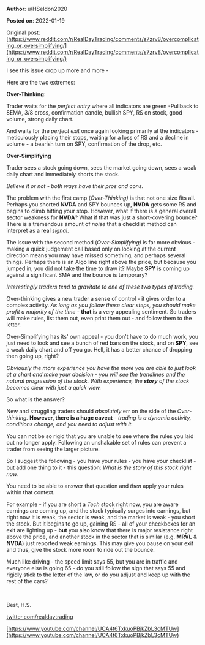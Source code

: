 **Author**: u/HSeldon2020

**Posted on**: 2022-01-19

Original post: [https://www.reddit.com/r/RealDayTrading/comments/s7zrv8/overcomplicating_or_oversimplifying/](https://www.reddit.com/r/RealDayTrading/comments/s7zrv8/overcomplicating_or_oversimplifying/)

I see this issue crop up more and more - 

Here are the two extremes:

**Over-Thinking:**

Trader waits for the *perfect entry* where all indicators are green -Pullback to 8EMA, 3/8 cross, confirmation candle, bullish SPY, RS on stock, good volume, strong daily chart.  

And waits for the *perfect exit* once again looking primarily at the indicators - meticulously placing their stops, waiting for a loss of RS and a decline in volume - a bearish turn on SPY, confirmation of the drop, etc.

**Over-Simplifying** 

Trader sees a stock going down, sees the market going down, sees a weak daily chart and immediately shorts the stock.

*Believe it or not - both ways have their pros and cons.*

The problem with the first camp (*Over-Thinking)* is that not one size fits all. Perhaps you shorted **NVDA** and SPY bounces up, **NVDA** gets some RS and begins to climb hitting your stop.  However, what if there is a general overall sector weakness for **NVDA**? What if that was just a short-covering bounce? There is a tremendous amount of *noise* that a checklist method can interpret as a real *signal*. 

The issue with the second method (*Over-Simplifying)* is far more obvious - making a quick judgement call based only on looking at the current direction means you may have missed something, and perhaps several things.  Perhaps there is an Algo line right above the price, but because you jumped in, you did not take the time to draw it?  Maybe **SPY** is coming up against a significant SMA and the bounce is temporary?

*Interestingly traders tend to gravitate to one of these two types of trading.*

Over-thinking gives a new trader a sense of control - it gives order to a complex activity.  *As long as you follow these clear steps, you should make profit a majority of the time* \- **that** is a very appealing sentiment.  So traders will make rules, list them out, even print them out - and follow them to the letter. 

Over-Simplifying has its' own appeal - you don't have to do much work, you just need to look and see a bunch of red bars on the stock, and on **SPY**, see a weak daily chart and off you go.  Hell, it has a better chance of dropping then going up, right?

*Obviously the more experience you have the more you are able to just look at a chart and make your decision - you will see the trendlines and the natural progression of the stock.  With experience, the* ***story*** *of the stock becomes clear with just a quick view.* 

So what is the answer?  

New and struggling traders should *absolutely* err on the side of the *Over-thinking.*  **However, there is a huge caveat** \- *trading is a dynamic activity, conditions change, and you need to adjust with it.*

You can not be so rigid that you are unable to see where the rules you laid out no longer apply.  Following an unshakable set of rules can prevent a trader from seeing the larger picture. 

So I suggest the following - you have your rules - you have your checklist - but add one thing to it - this question: *What is the story of this stock right now*.

You need to be able to answer that question and *then* apply your rules within that context.  

For example - if you are short a *Tech* stock right now, you are aware earnings are coming up, and the stock typically surges into earnings, but right now it is weak, the sector is weak, and the market is weak - you short the stock.  But it begins to go up, gaining RS - all of your checkboxes for an exit are lighting up - **but** you also know that there is major resistance right above the price, and another stock in the sector that is similar (e.g. **MRVL** & **NVDA**) just reported weak earnings.  This may give you pause on your exit and thus, give the stock more room to ride out the bounce.

Much like driving - the speed limit says 55, but you are in traffic and everyone else is going 65 - do you still follow the sign that says 55 and rigidly stick to the letter of the law, or do you adjust and keep up with the rest of the cars?

&#x200B;

Best, H.S.

[twitter.com/realdaytrading](https://twitter.com/realdaytrading)

[https://www.youtube.com/channel/UCA4t6TxkuoPBjkZbL3cMTUw](https://www.youtube.com/channel/UCA4t6TxkuoPBjkZbL3cMTUw)